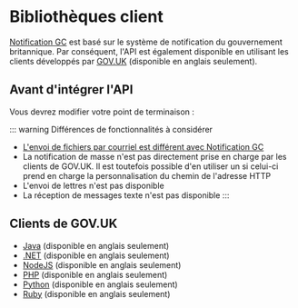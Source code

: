 # Bibliothèques client

[Notification GC](https://notification.canada.ca/?lang=fr) est basé sur le système de notification du gouvernement britannique. Par conséquent, l'API est également disponible en utilisant les clients développés par [GOV.UK](https://www.notifications.service.gov.uk/) (disponible en anglais seulement).

## Avant d'intégrer l'API

Vous devrez modifier votre point de terminaison :

<Content :page-key="$site.pages.find(p => p.relativePath === 'en/_api_endpoints.md').key"/>

::: warning Différences de fonctionnalités à considérer

- [L'envoi de fichiers par courriel est différent avec Notification GC](envoyer.md#lenvoi-de-fichiers-par-courriel-est-une-fonctionnalité-unique-à-lapi)
- La notification de masse n'est pas directement prise en charge par les clients de GOV.UK. Il est toutefois possible d'en utiliser un si celui-ci prend en charge la personnalisation du chemin de l'adresse HTTP
- L'envoi de lettres n'est pas disponible
- La réception de messages texte n'est pas disponible
:::

## Clients de GOV.UK

* [Java](https://docs.notifications.service.gov.uk/java.html) (disponible en anglais seulement)
* [.NET](https://docs.notifications.service.gov.uk/net.html)  (disponible en anglais seulement)
* [NodeJS](https://docs.notifications.service.gov.uk/node.html)  (disponible en anglais seulement)
* [PHP](https://docs.notifications.service.gov.uk/php.html)  (disponible en anglais seulement)
* [Python](https://docs.notifications.service.gov.uk/python.html)  (disponible en anglais seulement)
* [Ruby](https://docs.notifications.service.gov.uk/ruby.html)  (disponible en anglais seulement)
